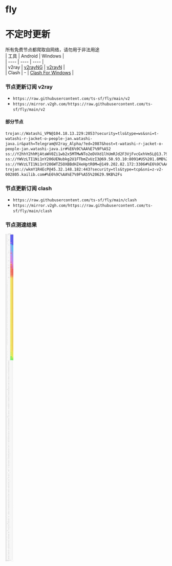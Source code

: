 # fly
# 不定时更新
所有免费节点都爬取自网络，请勿用于非法用途  
|  工具  | Android  | Windows  |  
|  ----  | ----   | ----  |  
| v2ray  | [v2rayNG](https://github.com/2dust/v2rayNG/releases) | [v2rayN](https://github.com/2dust/v2rayN/releases) |  
| Clash  | - | [Clash For Windows](https://github.com/2dust/clashN/releases) | 
  
### 节点更新订阅  v2ray
- `https://raw.githubusercontent.com/ts-sf/fly/main/v2`  
- `https://mirror.v2gh.com/https://raw.githubusercontent.com/ts-sf/fly/main/v2`  

#### 部分节点  
``` 
trojan://Watashi_VPN@104.18.13.229:2053?security=tls&type=ws&sni=t-watashi-r-jacket-o-people-jan.watashi-java.ir&path=Telegram@V2ray_Alpha/?ed=2087&host=t-watashi-r-jacket-o-people-jan.watashi-java.ir#%E6%9C%AA%E7%9F%A52
ss://Y2hhY2hhMjAtaWV0Zi1wb2x5MTMwNTo2eDVXd1lhUmRJd2F3VjFvcGxhVm5L@13.79.219.182:50894#%E6%9C%AA%E7%9F%A53
ss://YWVzLTI1Ni1nY206UENubkg2U1FTbmZvUzI3@69.50.93.10:8091#US%201.8MB%2Fs
ss://YWVzLTI1Ni1nY206WTZSOXBBdHZ4eHptR0M=@149.202.82.172:3306#%E6%9C%AA%E7%9F%A54%201.8MB%2Fs
trojan://wkmY1R4EcP@45.32.148.182:443?security=tls&type=tcp&sni=z-v2-002805.kailib.com#%E6%9C%AA%E7%9F%A55%20629.9KB%2Fs
```
### 节点更新订阅  clash
- `https://raw.githubusercontent.com/ts-sf/fly/main/clash`  
- `https://mirror.v2gh.com/https://raw.githubusercontent.com/ts-sf/fly/main/clash`  

### 节点测速结果
![image](traffic.png)
